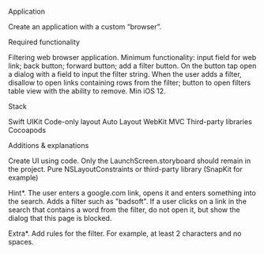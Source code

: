 Application

Create an application with a custom “browser”.



Required functionality

Filtering web browser application.
Minimum functionality:
input field for web link;
back button;
forward button;
add a filter button. On the button tap open a dialog with a field to input the filter string. When the user adds a filter, disallow to open links containing rows from the filter;
button to open filters table view with the ability to remove.
Min iOS 12.


Stack

Swift
UIKit
Code-only layout
Auto Layout
WebKit
MVC
Third-party libraries
Cocoapods


Additions & explanations

Create UI using code. Only the LaunchScreen.storyboard should remain in the project. Pure NSLayoutConstraints or third-party library (SnapKit for example)

Hint*. The user enters a google.com link, opens it and enters something into the search. Adds a filter such as "badsoft". If a user clicks on a link in the search that contains a word from the filter, do not open it, but show the dialog that this page is blocked.

Extra*. Add rules for the filter. For example, at least 2 characters and no spaces.

